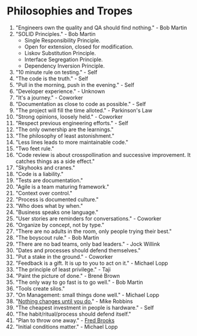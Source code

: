 # Philosophies and Tropes

1. "Engineers own the quality and QA should find nothing." - Bob Martin
2. "SOLID Principles." - Bob Martin
    - Single Responsibility Principle.
    - Open for extension, closed for modification.
    - Liskov Substitution Principle.
    - Interface Segregation Principle.
    - Dependency Inversion Principle.
3. "10 minute rule on testing." - Self
4. "The code is the truth." - Self
5. "Pull in the morning, push in the evening." - Self
6. "Developer experience." - Unknown
7. "It's a journey." - Coworker
8. "Documentation as close to code as possible." - Self
9. "The project will fill the time alloted." - Parkinson's Law
10. "Strong opinions, loosely held." - Coworker
11. "Respect previous engineering efforts." - Self
12. "The only ownership are the learnings."
13. "The philosophy of least astonishment."
14. "Less lines leads to more maintainable code."
15. "Two feet rule."
16. "Code review is about crosspollination and successive improvement. It catches things as a side effect."
17. "Skyhooks and cranes."
18. "Code is a liability."
19. "Tests are documentation."
20. "Agile is a team maturing framework."
21. "Context over control."
22. "Process is documented culture."
23. "Who does what by when."
24. "Business speaks one language."
25. "User stories are reminders for conversations." - Coworker
26. "Organize by concept, not by type."
27. "There are no adults in the room, only people trying their best."
28. "The boyscout rule." - Bob Martin
29. "There are no bad teams, only bad leaders." - Jock Willink
30. "Dates and processes should defend themselves."
31. "Put a stake in the ground." - Coworker
32. "Feedback is a gift. It is up to you to act on it." - Michael Lopp
33. "The principle of least privilege." - Taji
34. "Paint the picture of done." - Brené Brown
35. "The only way to go fast is to go well." - Bob Martin
36. "Tools create silos."
37. "On Management: small things done well." - Michael Lopp
38. "[Nothing changes until you do.](https://blog.armory.io/nothing-changes-until-you-do/)" - Mike Robbins 
39. "The cheapest investment in people is hardware." - Self
40. "The habit/ritual/process should defend itself."
41. "Plan to throw one away." - [Fred Brooks](https://wiki.c2.com/?PlanToThrowOneAway)
42. "Initial conditions matter." - Michael Lopp
